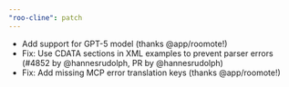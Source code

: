 ```yaml
---
"roo-cline": patch
---
```


- Add support for GPT-5 model (thanks @app/roomote!)
- Fix: Use CDATA sections in XML examples to prevent parser errors (#4852 by @hannesrudolph, PR by @hannesrudolph)
- Fix: Add missing MCP error translation keys (thanks @app/roomote!)
